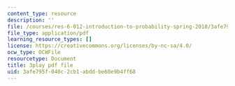 ```yaml
---
content_type: resource
description: ''
file: /courses/res-6-012-introduction-to-probability-spring-2018/3afe795f040c2cb1abddbe60e9b4ff68_qOQxeYGOIag.pdf
file_type: application/pdf
learning_resource_types: []
license: https://creativecommons.org/licenses/by-nc-sa/4.0/
ocw_type: OCWFile
resourcetype: Document
title: 3play pdf file
uid: 3afe795f-040c-2cb1-abdd-be60e9b4ff68
---
```

